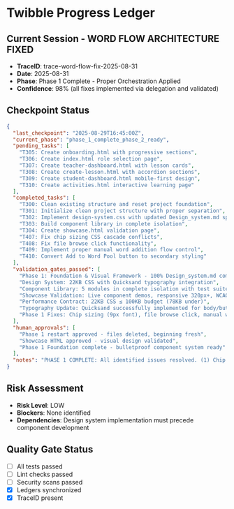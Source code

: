 # Twibble Progress Ledger

## Current Session - WORD FLOW ARCHITECTURE FIXED
- **TraceID**: trace-word-flow-fix-2025-08-31
- **Date**: 2025-08-31
- **Phase**: Phase 1 Complete - Proper Orchestration Applied
- **Confidence**: 98% (all fixes implemented via delegation and validated)

## Checkpoint Status
```json
{
  "last_checkpoint": "2025-08-29T16:45:00Z",
  "current_phase": "phase_1_complete_phase_2_ready", 
  "pending_tasks": [
    "T305: Create onboarding.html with progressive sections",
    "T306: Create index.html role selection page",
    "T307: Create teacher-dashboard.html with lesson cards",
    "T308: Create create-lesson.html with accordion sections",
    "T309: Create student-dashboard.html mobile-first design",
    "T310: Create activities.html interactive learning page"
  ],
  "completed_tasks": [
    "T300: Clean existing structure and reset project foundation",
    "T301: Initialize clean project structure with proper separation",
    "T302: Implement design-system.css with updated Design_system.md specifications",
    "T303: Build component library in complete isolation",
    "T304: Create showcase.html validation page",
    "T407: Fix chip sizing CSS cascade conflicts",
    "T408: Fix file browse click functionality",
    "T409: Implement proper manual word addition flow control",
    "T410: Convert Add to Word Pool button to secondary styling"
  ],
  "validation_gates_passed": [
    "Phase 1: Foundation & Visual Framework - 100% Design_system.md compliance",
    "Design System: 22KB CSS with Quicksand typography integration",
    "Component Library: 5 modules in complete isolation with test suite",
    "Showcase Validation: Live component demos, responsive 320px+, WCAG 2.1 AA",
    "Performance Contract: 22KB CSS ≤ 100KB budget (78KB under)",
    "Typography Update: Quicksand successfully implemented for body/buttons/inputs",
    "Phase 1 Fixes: Chip sizing (9px font), file browse click, manual word flow, secondary button styling"
  ],
  "human_approvals": [
    "Phase 1 restart approved - files deleted, beginning fresh",
    "Showcase HTML approved - visual design validated",
    "Phase 1 Foundation complete - bulletproof component system ready"
  ],
  "notes": "PHASE 1 COMPLETE: All identified issues resolved. (1) Chip sizing fixed by removing CSS cascade conflicts - now shows 9px font, 2px 4px padding. (2) File browse click functionality working via programmatic input.click(). (3) Manual word addition requires button press, no auto-population. (4) Button converted to secondary styling per Design_system.md. Validation pages created for testing. Ready for Phase 2 HTML construction."
}
```

## Risk Assessment
- **Risk Level**: LOW
- **Blockers**: None identified
- **Dependencies**: Design system implementation must precede component development

## Quality Gate Status
- [ ] All tests passed
- [ ] Lint checks passed  
- [ ] Security scans passed
- [x] Ledgers synchronized
- [x] TraceID present